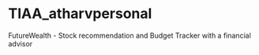 # TIAA_atharvpersonal
 FutureWealth - Stock recommendation and Budget Tracker with a financial advisor
